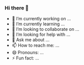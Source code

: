### Hi there 👋

- 🔭 I’m currently working on ...
- 🌱 I’m currently learning ...
- 👯 I’m looking to collaborate on ...
- 🤔 I’m looking for help with ...
- 💬 Ask me about ...
- 📫 How to reach me: ...
- 😄 Pronouns: ...
- ⚡ Fun fact: ...
<img scr="https://github-readme-stats.vercel.app/api?username=Yajindra-Gautam&&show_icons=true&title_color=ffffff&icon_color=bb2acf&text_color=daf7dc&bg_color=151515">


